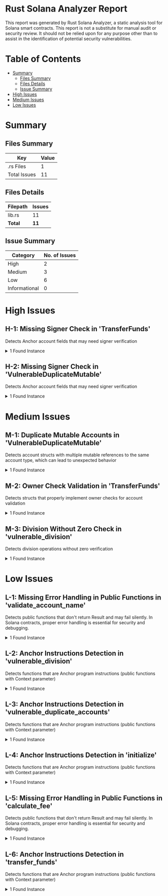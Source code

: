 # Rust Solana Analyzer Report

This report was generated by Rust Solana Analyzer, a static analysis tool for Solana smart contracts. This report is not a substitute for manual audit or security review. It should not be relied upon for any purpose other than to assist in the identification of potential security vulnerabilities.
# Table of Contents

- [Summary](#summary)
  - [Files Summary](#files-summary)
  - [Files Details](#files-details)
  - [Issue Summary](#issue-summary)
- [High Issues](#high-issues)
- [Medium Issues](#medium-issues)
- [Low Issues](#low-issues)


# Summary

## Files Summary

| Key | Value |
| --- | --- |
| .rs Files | 1 |
| Total Issues | 11 |

## Files Details

| Filepath | Issues |
| --- | --- |
| lib.rs | 11 |
| **Total** | **11** |

## Issue Summary

| Category | No. of Issues |
| --- | --- |
| High | 2 |
| Medium | 3 |
| Low | 6 |
| Informational | 0 |

# High Issues

## H-1: Missing Signer Check in 'TransferFunds'

Detects Anchor account fields that may need signer verification

<details><summary>1 Found Instance</summary>

- Found in lib.rs [Line: 85]

	```rust
	#[derive(Accounts)]
	pub struct TransferFunds<'info> {
	    /// CHECK: The source account != destination account
	    #[account(
	        mut,
	        owner = system_program::ID,
	        constraint = source.key() != destination.key() @ ErrorCode::SameAccount
	    )]
	    pub source: AccountInfo<'info>,
	    
	    /// CHECK: The destination account is verified by the owner constraint
	    #[account(
	        mut,
	        owner = system_program::ID
	    )]
	    pub destination: AccountInfo<'info>,
	    
	    pub authority: Signer<'info>,
	    
	    pub system_program: Program<'info, System>,
	}
	```


<details><summary>Recommendations</summary>

1. Add signer constraint to account fields that should be signed: #[account(signer)]
2. Use Signer<'info> type for accounts that must be signers of the transaction
3. Verify account ownership and signer status in instruction logic when needed
4. Consider using #[account(constraint = account.key() == signer.key())] for explicit signer validation
5. Review all account fields to ensure proper authorization and access control

</details>
</details>



## H-2: Missing Signer Check in 'VulnerableDuplicateMutable'

Detects Anchor account fields that may need signer verification

<details><summary>1 Found Instance</summary>

- Found in lib.rs [Line: 50]

	```rust
	#[derive(Accounts)]
	pub struct VulnerableDuplicateMutable<'info> {
	    /// CHECK: This account is vulnerable to duplicate account attacks
	    #[account(mut)]
	    pub account1: AccountInfo<'info>,
	    
	    /// CHECK: This account is vulnerable to duplicate account attacks
	    #[account(mut)]
	    pub account2: AccountInfo<'info>,
	    
	    pub authority: Signer<'info>,
	}
	```


<details><summary>Recommendations</summary>

1. Add signer constraint to account fields that should be signed: #[account(signer)]
2. Use Signer<'info> type for accounts that must be signers of the transaction
3. Verify account ownership and signer status in instruction logic when needed
4. Consider using #[account(constraint = account.key() == signer.key())] for explicit signer validation
5. Review all account fields to ensure proper authorization and access control

</details>
</details>



# Medium Issues

## M-1: Duplicate Mutable Accounts in 'VulnerableDuplicateMutable'

Detects account structs with multiple mutable references to the same account type, which can lead to unexpected behavior

<details><summary>1 Found Instance</summary>

- Found in lib.rs [Line: 50]

	```rust
	#[derive(Accounts)]
	pub struct VulnerableDuplicateMutable<'info> {
	    /// CHECK: This account is vulnerable to duplicate account attacks
	    #[account(mut)]
	    pub account1: AccountInfo<'info>,
	    
	    /// CHECK: This account is vulnerable to duplicate account attacks
	    #[account(mut)]
	    pub account2: AccountInfo<'info>,
	    
	    pub authority: Signer<'info>,
	}
	```


<details><summary>Recommendations</summary>

1. Add constraints to ensure accounts are different: #[account(constraint = account1.key() != account2.key())]
2. Use a single mutable account reference instead of multiple ones when possible
3. Implement explicit validation in your instruction handler to prevent the same account being passed multiple times
4. Consider using Anchor's constraint system to enforce account uniqueness at the framework level

</details>
</details>



## M-2: Owner Check Validation in 'TransferFunds'

Detects structs that properly implement owner checks for account validation

<details><summary>1 Found Instance</summary>

- Found in lib.rs [Line: 85]

	```rust
	#[derive(Accounts)]
	pub struct TransferFunds<'info> {
	    /// CHECK: The source account != destination account
	    #[account(
	        mut,
	        owner = system_program::ID,
	        constraint = source.key() != destination.key() @ ErrorCode::SameAccount
	    )]
	    pub source: AccountInfo<'info>,
	    
	    /// CHECK: The destination account is verified by the owner constraint
	    #[account(
	        mut,
	        owner = system_program::ID
	    )]
	    pub destination: AccountInfo<'info>,
	    
	    pub authority: Signer<'info>,
	    
	    pub system_program: Program<'info, System>,
	}
	```


<details><summary>Recommendations</summary>

1. Add explicit owner validation in your account struct using #[account(constraint = account.owner == expected_owner)] or similar patterns
2. Use Anchor's built-in Account<'info, T> wrapper which automatically validates the account owner
3. Implement manual owner checks in your instruction handler before processing the account
4. Consider using Anchor's #[account(owner = program_id)] constraint for program-owned accounts

</details>
</details>



## M-3: Division Without Zero Check in 'vulnerable_division'

Detects division operations without zero verification

<details><summary>1 Found Instance</summary>

- Found in lib.rs [Line: 38]

	```rust
	pub fn vulnerable_division(ctx: Context<Initialize>, divisor: u64) -> Result<()> {
	        //TODO
	        let a = 100;
	        let _result = a / divisor;
	        
	        Ok(())
	    }
	```


<details><summary>Recommendations</summary>

1. Add explicit zero checks before division operations: if divisor == 0 { return Err(...) }
2. Use checked division methods: checked_div() which returns Option<T>
3. Implement proper error handling for division by zero cases
4. Consider using safe arithmetic operations provided by Anchor or custom error types
5. Validate input parameters at the beginning of instruction handlers

</details>
</details>



# Low Issues

## L-1: Missing Error Handling in Public Functions in 'validate_account_name'

Detects public functions that don't return Result<T> and may fail silently. In Solana contracts, proper error handling is essential for security and debugging.

<details><summary>1 Found Instance</summary>

- Found in lib.rs [Line: 77]

	```rust
	pub fn validate_account_name(name: String) {
	    // This function performs validation but doesn't return Result
	    if name.len() > 32 {
	        panic!("Name too long");  // Bad error handling
	    }
	    println!("Account name is valid: {}", name);
	}
	```


<details><summary>Recommendations</summary>

1. Change function return type to Result<T, YourErrorType> to handle potential failures
2. Use Anchor's Result<()> for instruction handlers to properly propagate errors
3. Implement custom error types using #[error_code] for better error reporting
4. Add proper error handling with ? operator or explicit error returns
5. Consider using anchor_lang::Result for Anchor-specific error handling

</details>
</details>



## L-2: Anchor Instructions Detection in 'vulnerable_division'

Detects functions that are Anchor program instructions (public functions with Context parameter)

<details><summary>1 Found Instance</summary>

- Found in lib.rs [Line: 38]

	```rust
	pub fn vulnerable_division(ctx: Context<Initialize>, divisor: u64) -> Result<()> {
	        //TODO
	        let a = 100;
	        let _result = a / divisor;
	        
	        Ok(())
	    }
	```


<details><summary>Recommendations</summary>

1. Ensure all instruction handlers return Result<()> for proper error handling
2. Add proper account validation using constraints in your Context struct
3. Consider adding access control checks at the beginning of instruction handlers
4. Use #[access_control] attribute for complex authorization logic
5. Document instruction parameters and expected account states

</details>
</details>



## L-3: Anchor Instructions Detection in 'vulnerable_duplicate_accounts'

Detects functions that are Anchor program instructions (public functions with Context parameter)

<details><summary>1 Found Instance</summary>

- Found in lib.rs [Line: 63]

	```rust
	pub fn vulnerable_duplicate_accounts(ctx: Context<VulnerableDuplicateMutable>) -> Result<()> {
	    **ctx.accounts.account1.lamports.borrow_mut() -= 100;
	    **ctx.accounts.account2.lamports.borrow_mut() += 100;
	
	    Ok(())
	}
	```


<details><summary>Recommendations</summary>

1. Ensure all instruction handlers return Result<()> for proper error handling
2. Add proper account validation using constraints in your Context struct
3. Consider adding access control checks at the beginning of instruction handlers
4. Use #[access_control] attribute for complex authorization logic
5. Document instruction parameters and expected account states

</details>
</details>



## L-4: Anchor Instructions Detection in 'initialize'

Detects functions that are Anchor program instructions (public functions with Context parameter)

<details><summary>1 Found Instance</summary>

- Found in lib.rs [Line: 18]

	```rust
	pub fn initialize(ctx: Context<Initialize>) -> Result<()> {
	        msg!("Greetings from: {:?}", ctx.program_id);
	        Ok(())
	    }
	```


<details><summary>Recommendations</summary>

1. Ensure all instruction handlers return Result<()> for proper error handling
2. Add proper account validation using constraints in your Context struct
3. Consider adding access control checks at the beginning of instruction handlers
4. Use #[access_control] attribute for complex authorization logic
5. Document instruction parameters and expected account states

</details>
</details>



## L-5: Missing Error Handling in Public Functions in 'calculate_fee'

Detects public functions that don't return Result<T> and may fail silently. In Solana contracts, proper error handling is essential for security and debugging.

<details><summary>1 Found Instance</summary>

- Found in lib.rs [Line: 71]

	```rust
	pub fn calculate_fee(amount: u64) -> u64 {
	    // This function could fail but doesn't return Result
	    amount * 5 / 100  // Could panic on overflow
	}
	```


<details><summary>Recommendations</summary>

1. Change function return type to Result<T, YourErrorType> to handle potential failures
2. Use Anchor's Result<()> for instruction handlers to properly propagate errors
3. Implement custom error types using #[error_code] for better error reporting
4. Add proper error handling with ? operator or explicit error returns
5. Consider using anchor_lang::Result for Anchor-specific error handling

</details>
</details>



## L-6: Anchor Instructions Detection in 'transfer_funds'

Detects functions that are Anchor program instructions (public functions with Context parameter)

<details><summary>1 Found Instance</summary>

- Found in lib.rs [Line: 23]

	```rust
	pub fn transfer_funds(ctx: Context<TransferFunds>, amount: u64) -> Result<()> {
	        if **ctx.accounts.source.lamports.borrow() < amount {
	            return Err(error!(ErrorCode::InsufficientFunds));
	        }
	        
	        **ctx.accounts.source.lamports.borrow_mut() -= amount;
	        **ctx.accounts.destination.lamports.borrow_mut() += amount;
	        
	        let x = 200;
	        let y = 2;
	        let _result = x / y; 
	        
	        Ok(())
	    }
	```


<details><summary>Recommendations</summary>

1. Ensure all instruction handlers return Result<()> for proper error handling
2. Add proper account validation using constraints in your Context struct
3. Consider adding access control checks at the beginning of instruction handlers
4. Use #[access_control] attribute for complex authorization logic
5. Document instruction parameters and expected account states

</details>
</details>



